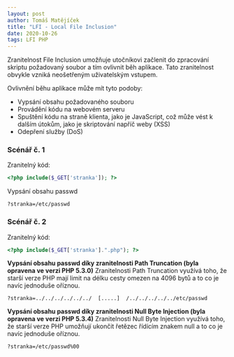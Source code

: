 ```yaml
---
layout: post
author: Tomáš Matějíček
title: "LFI - Local File Inclusion"
date: 2020-10-26
tags: LFI PHP
---
```


Zranitelnost File Inclusion umožňuje utočníkovi začlenit do zpracování skriptu požadovaný soubor a tím ovlivnit běh aplikace. Tato zranitelnost obvykle vzniká neošetřeným uživatelským vstupem.

Ovlivnění běhu aplikace může mít tyto podoby:
 - Vypsání obsahu požadovaného souboru
 - Provádění kódu na webovém serveru
 - Spuštění kódu na straně klienta, jako je JavaScript, což může vést k dalším útokům, jako je skriptování napříč weby (XSS)
 - Odepření služby (DoS)
 
### Scénář č. 1
Zranitelný kód:
```php
<?php include($_GET['stranka']); ?>
```
Vypsání obsahu passwd
```
?stranka=/etc/passwd
```

### Scénář č. 2
Zranitelný kód:
```php
<?php include($_GET['stranka'].".php"); ?>
```

**Vypsání obsahu passwd díky zranitelnosti Path Truncation (byla opravena ve verzi PHP 5.3.0)**
Zranitelnosti Path Truncation využívá toho, že starší verze PHP mají limit na délku cesty omezen na 4096 bytů a to co je navíc jednoduše oříznou.
```
?stranka=../../../../../../  [.....]  /../../../../../etc/passwd
```

**Vypsání obsahu passwd díky zranitelnosti Null Byte Injection (byla opravena ve verzi PHP 5.3.4)**
Zranitelnosti Null Byte Injection využívá toho, že starší verze PHP umožňují ukončit řetězec řídícím znakem null a to co je navíc jednoduše oříznou.
```
?stranka=/etc/passwd%00
```
